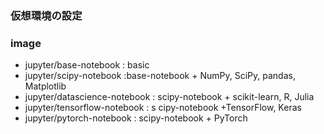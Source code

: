 ### 仮想環境の設定


### image
- jupyter/base-notebook : basic 
- jupyter/scipy-notebook :base-notebook + NumPy, SciPy, pandas, Matplotlib
- jupyter/datascience-notebook : scipy-notebook + scikit-learn, R, Julia
- jupyter/tensorflow-notebook : s cipy-notebook +TensorFlow, Keras
- jupyter/pytorch-notebook : scipy-notebook + PyTorch